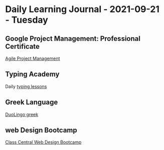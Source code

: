 # Daily Learning Journal - 2021-09-21 - Tuesday

## Google Project Management: Professional Certificate

[Agile Project Management](https://www.coursera.org/learn/agile-project-management/home/welcome)

## Typing Academy

Daily [typing lessons](https://www.typing.academy/typing-tutor/lessons)

## Greek Language

[DuoLingo greek](https://www.duolingo.com/learn)

## web Design Bootcamp

[Class Central Web Design Bootcamp](https://www.classcentral.com/groups/webdev-bootcamp-fall-2021)
